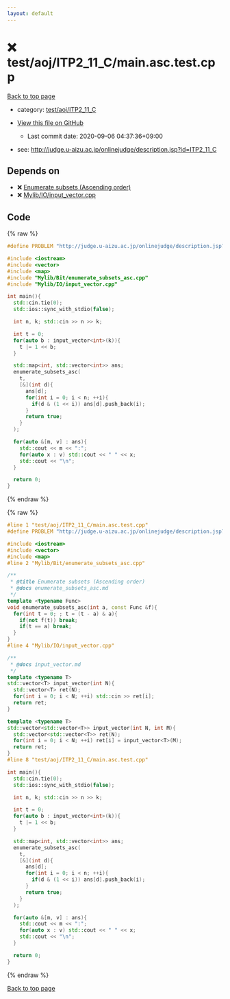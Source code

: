 ```yaml
---
layout: default
---
```


<!-- mathjax config similar to math.stackexchange -->
<script type="text/javascript" async
  src="https://cdnjs.cloudflare.com/ajax/libs/mathjax/2.7.5/MathJax.js?config=TeX-MML-AM_CHTML">
</script>
<script type="text/x-mathjax-config">
  MathJax.Hub.Config({
    TeX: { equationNumbers: { autoNumber: "AMS" }},
    tex2jax: {
      inlineMath: [ ['$','$'] ],
      processEscapes: true
    },
    "HTML-CSS": { matchFontHeight: false },
    displayAlign: "left",
    displayIndent: "2em"
  });
</script>

<script type="text/javascript" src="https://cdnjs.cloudflare.com/ajax/libs/jquery/3.4.1/jquery.min.js"></script>
<script src="https://cdn.jsdelivr.net/npm/jquery-balloon-js@1.1.2/jquery.balloon.min.js" integrity="sha256-ZEYs9VrgAeNuPvs15E39OsyOJaIkXEEt10fzxJ20+2I=" crossorigin="anonymous"></script>
<script type="text/javascript" src="../../../../assets/js/copy-button.js"></script>
<link rel="stylesheet" href="../../../../assets/css/copy-button.css" />


# :x: test/aoj/ITP2_11_C/main.asc.test.cpp

<a href="../../../../index.html">Back to top page</a>

* category: <a href="../../../../index.html#5626b65685a30cbdda48cf9d1e561d42">test/aoj/ITP2_11_C</a>
* <a href="{{ site.github.repository_url }}/blob/master/test/aoj/ITP2_11_C/main.asc.test.cpp">View this file on GitHub</a>
    - Last commit date: 2020-09-06 04:37:36+09:00


* see: <a href="http://judge.u-aizu.ac.jp/onlinejudge/description.jsp?id=ITP2_11_C">http://judge.u-aizu.ac.jp/onlinejudge/description.jsp?id=ITP2_11_C</a>


## Depends on

* :x: <a href="../../../../library/Mylib/Bit/enumerate_subsets_asc.cpp.html">Enumerate subsets (Ascending order)</a>
* :x: <a href="../../../../library/Mylib/IO/input_vector.cpp.html">Mylib/IO/input_vector.cpp</a>


## Code

<a id="unbundled"></a>
{% raw %}
```cpp
#define PROBLEM "http://judge.u-aizu.ac.jp/onlinejudge/description.jsp?id=ITP2_11_C"

#include <iostream>
#include <vector>
#include <map>
#include "Mylib/Bit/enumerate_subsets_asc.cpp"
#include "Mylib/IO/input_vector.cpp"

int main(){
  std::cin.tie(0);
  std::ios::sync_with_stdio(false);

  int n, k; std::cin >> n >> k;

  int t = 0;
  for(auto b : input_vector<int>(k)){
    t |= 1 << b;
  }

  std::map<int, std::vector<int>> ans;
  enumerate_subsets_asc(
    t,
    [&](int d){
      ans[d];
      for(int i = 0; i < n; ++i){
        if(d & (1 << i)) ans[d].push_back(i);
      }
      return true;
    }
  );

  for(auto &[m, v] : ans){
    std::cout << m << ":";
    for(auto x : v) std::cout << " " << x;
    std::cout << "\n";
  }

  return 0;
}

```
{% endraw %}

<a id="bundled"></a>
{% raw %}
```cpp
#line 1 "test/aoj/ITP2_11_C/main.asc.test.cpp"
#define PROBLEM "http://judge.u-aizu.ac.jp/onlinejudge/description.jsp?id=ITP2_11_C"

#include <iostream>
#include <vector>
#include <map>
#line 2 "Mylib/Bit/enumerate_subsets_asc.cpp"

/**
 * @title Enumerate subsets (Ascending order)
 * @docs enumerate_subsets_asc.md
 */
template <typename Func>
void enumerate_subsets_asc(int a, const Func &f){
  for(int t = 0; ; t = (t - a) & a){
    if(not f(t)) break;
    if(t == a) break;
  }
}
#line 4 "Mylib/IO/input_vector.cpp"

/**
 * @docs input_vector.md
 */
template <typename T>
std::vector<T> input_vector(int N){
  std::vector<T> ret(N);
  for(int i = 0; i < N; ++i) std::cin >> ret[i];
  return ret;
}

template <typename T>
std::vector<std::vector<T>> input_vector(int N, int M){
  std::vector<std::vector<T>> ret(N);
  for(int i = 0; i < N; ++i) ret[i] = input_vector<T>(M);
  return ret;
}
#line 8 "test/aoj/ITP2_11_C/main.asc.test.cpp"

int main(){
  std::cin.tie(0);
  std::ios::sync_with_stdio(false);

  int n, k; std::cin >> n >> k;

  int t = 0;
  for(auto b : input_vector<int>(k)){
    t |= 1 << b;
  }

  std::map<int, std::vector<int>> ans;
  enumerate_subsets_asc(
    t,
    [&](int d){
      ans[d];
      for(int i = 0; i < n; ++i){
        if(d & (1 << i)) ans[d].push_back(i);
      }
      return true;
    }
  );

  for(auto &[m, v] : ans){
    std::cout << m << ":";
    for(auto x : v) std::cout << " " << x;
    std::cout << "\n";
  }

  return 0;
}

```
{% endraw %}

<a href="../../../../index.html">Back to top page</a>

